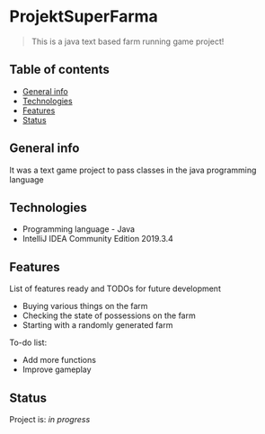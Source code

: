 # ProjektSuperFarma
> This is a java text based farm running game project!

## Table of contents
* [General info](#general-info)
* [Technologies](#technologies)
* [Features](#features)
* [Status](#status)

## General info
It was a text game project to pass classes in the java programming language


## Technologies
* Programming language - Java
* IntelliJ IDEA Community Edition 2019.3.4



## Features
List of features ready and TODOs for future development
* Buying various things on the farm
* Checking the state of possessions on the farm
* Starting with a randomly generated farm

To-do list:
* Add more functions
* Improve gameplay

## Status
Project is: _in progress_
